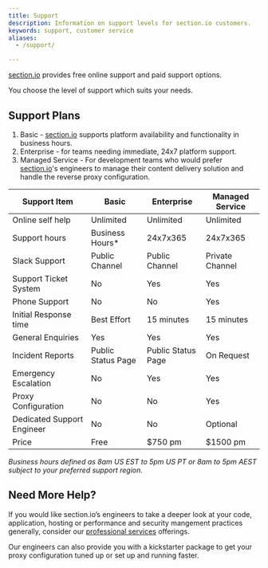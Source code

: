```yaml
---
title: Support
description: Information on support levels for section.io customers.
keywords: support, customer service
aliases:
  - /support/

---
```


[section.io] provides free online support and paid support options.

You choose the level of support which suits your needs.

## Support Plans

1. Basic - [section.io] supports platform availability and functionality in business hours.
2. Enterprise - for teams needing immediate, 24x7 platform support.
3. Managed Service - For development teams who would prefer [section.io]'s engineers to manage their content delivery solution and handle the reverse proxy configuration.


| Support Item               | Basic              | Enterprise                    | Managed Service    |
|----------------------------|--------------------|------------------------------ |--------------------|
| Online self help           | Unlimited          | Unlimited                     | Unlimited          |
| Support hours              | Business Hours*    | 24x7x365		              | 24x7x365           |
| Slack Support              | Public Channel     | Public Channel                | Private Channel    |
| Support Ticket System      | No                 | Yes                           | Yes                |
| Phone Support              | No                 | No                            | Yes                |
| Initial Response time      | Best Effort        | 15 minutes                    | 15 minutes         |
| General Enquiries          | Yes                | Yes                           | Yes                |
| Incident Reports           | Public Status Page | Public Status Page            | On Request         |
| Emergency Escalation       | No                 | Yes                           | Yes                |
| Proxy Configuration        | No                 | No                            | Yes                |
| Dedicated Support Engineer | No                 | No                            | Optional           |
| Price                      | Free               | $750 pm                       | $1500 pm           |


*Business hours defined as 8am US EST to 5pm US PT or 8am to 5pm AEST subject to your preferred support region.*

## Need More Help?

If you would like section.io’s engineers to take a deeper look at your code, application, hosting or performance and security mangement practices generally, consider our [professional services] offerings.

Our engineers can also provide you with a kickstarter package to get your proxy configuration tuned up or set up and running faster.


  [section.io]: /
  [professional services]: /consulting/
  [fully managed service]: /fully-managed-service/

